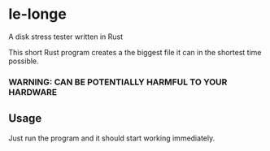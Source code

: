 # le-longe
A disk stress tester written in Rust

This short Rust program creates a the biggest file it can in the shortest time possible. 
### WARNING: CAN BE POTENTIALLY HARMFUL TO YOUR HARDWARE

## Usage
Just run the program and it should start working immediately.
